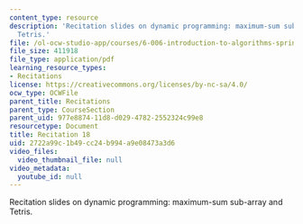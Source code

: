 ```yaml
---
content_type: resource
description: 'Recitation slides on dynamic programming: maximum-sum sub-array and
  Tetris.'
file: /ol-ocw-studio-app/courses/6-006-introduction-to-algorithms-spring-2008/2722a99c1b49cc24b994a9e08473a3d6_recitation18.pdf
file_size: 411918
file_type: application/pdf
learning_resource_types:
- Recitations
license: https://creativecommons.org/licenses/by-nc-sa/4.0/
ocw_type: OCWFile
parent_title: Recitations
parent_type: CourseSection
parent_uid: 977e8874-11d8-d029-4782-2552324c99e8
resourcetype: Document
title: Recitation 18
uid: 2722a99c-1b49-cc24-b994-a9e08473a3d6
video_files:
  video_thumbnail_file: null
video_metadata:
  youtube_id: null
---
```

Recitation slides on dynamic programming: maximum-sum sub-array and Tetris.